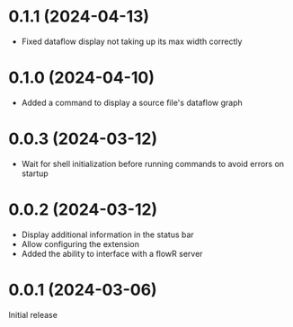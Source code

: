 # 0.1.1 (2024-04-13)
- Fixed dataflow display not taking up its max width correctly

# 0.1.0 (2024-04-10)
- Added a command to display a source file's dataflow graph

# 0.0.3 (2024-03-12)
- Wait for shell initialization before running commands to avoid errors on startup

# 0.0.2 (2024-03-12)
- Display additional information in the status bar
- Allow configuring the extension
- Added the ability to interface with a flowR server

# 0.0.1 (2024-03-06)
Initial release

